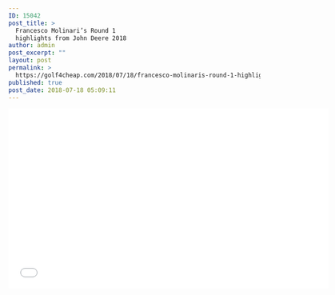 ```yaml
---
ID: 15042
post_title: >
  Francesco Molinari’s Round 1
  highlights from John Deere 2018
author: admin
post_excerpt: ""
layout: post
permalink: >
  https://golf4cheap.com/2018/07/18/francesco-molinaris-round-1-highlights-from-john-deere-2018/
published: true
post_date: 2018-07-18 05:09:11
---
```

<iframe width="640" height="360" src="//www.youtube.com/embed/lDqDfgwP-N0" frameborder="0" allow="autoplay; encrypted-media" allowfullscreen></iframe>